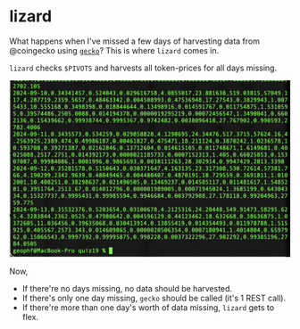# lizard

What happens when I've missed a few days of harvesting data from @coingecko
using [`gecko`](../gecko)? This is where `lizard` comes in.

`lizard` checks `$PIVOTS` and harvests all token-prices for all days missing.

![Bulk-load of token-prices](../../quizzes/quiz19/imgs/08b-pivots.png)

Now, 

* If there're no days missing, no data should be harvested.
* If there's only one day missing, `gecko` should be called (it's 1 REST call).
* If there're more than one day's worth of data missing, `lizard` gets to flex.

